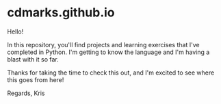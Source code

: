 # cdmarks.github.io
Hello!

In this repository, you'll find projects and learning exercises that I've completed in Python. I'm getting to know the language and I'm having a blast with it so far.

Thanks for taking the time to check this out, and I'm excited to see where this goes from here!

Regards,
Kris
